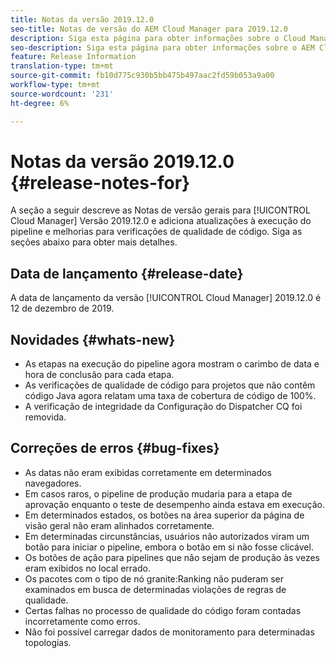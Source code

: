 ```yaml
---
title: Notas da versão 2019.12.0
seo-title: Notas de versão do AEM Cloud Manager para 2019.12.0
description: Siga esta página para obter informações sobre o Cloud Manager Versão 2019.12.0.
seo-description: Siga esta página para obter informações sobre o AEM Cloud Manager Versão 2019.12.0.
feature: Release Information
translation-type: tm+mt
source-git-commit: fb10d775c930b5bb475b497aac2fd59b053a9a00
workflow-type: tm+mt
source-wordcount: '231'
ht-degree: 6%

---
```



# Notas da versão 2019.12.0 {#release-notes-for}

A seção a seguir descreve as Notas de versão gerais para [!UICONTROL Cloud Manager] Versão 2019.12.0 e adiciona atualizações à execução do pipeline e melhorias para verificações de qualidade de código.
Siga as seções abaixo para obter mais detalhes.

## Data de lançamento {#release-date}

A data de lançamento da versão [!UICONTROL Cloud Manager] 2019.12.0 é 12 de dezembro de 2019.

## Novidades {#whats-new}

* As etapas na execução do pipeline agora mostram o carimbo de data e hora de conclusão para cada etapa.
* As verificações de qualidade de código para projetos que não contêm código Java agora relatam uma taxa de cobertura de código de 100%.
* A verificação de integridade da Configuração do Dispatcher CQ foi removida.

## Correções de erros {#bug-fixes}

* As datas não eram exibidas corretamente em determinados navegadores.
* Em casos raros, o pipeline de produção mudaria para a etapa de aprovação enquanto o teste de desempenho ainda estava em execução.
* Em determinados estados, os botões na área superior da página de visão geral não eram alinhados corretamente.
* Em determinadas circunstâncias, usuários não autorizados viram um botão para iniciar o pipeline, embora o botão em si não fosse clicável.
* Os botões de ação para pipelines que não sejam de produção às vezes eram exibidos no local errado.
* Os pacotes com o tipo de nó granite:Ranking não puderam ser examinados em busca de determinadas violações de regras de qualidade.
* Certas falhas no processo de qualidade do código foram contadas incorretamente como erros.
* Não foi possível carregar dados de monitoramento para determinadas topologias.
